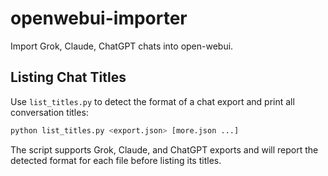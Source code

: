 # openwebui-importer
Import Grok, Claude, ChatGPT chats into open-webui.

## Listing Chat Titles

Use `list_titles.py` to detect the format of a chat export and print
all conversation titles:

```bash
python list_titles.py <export.json> [more.json ...]
```

The script supports Grok, Claude, and ChatGPT exports and will report
the detected format for each file before listing its titles.
